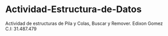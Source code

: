 # Actividad-Estructura-de-Datos
Actividad de estructuras de Pila y Colas, Buscar y Remover.
Edixon Gomez C.I: 31.487.479
